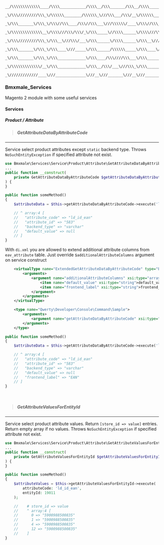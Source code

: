 ```
__/\\\\\\\\\\\\\____/\\\\____________/\\\\__/\\\_______/\\\__/\\\\____________/\\\\_____/\\\\\\\\\_____/\\\______________/\\\\\\\\\\\\\\\_        
 _\/\\\/////////\\\_\/\\\\\\________/\\\\\\_\///\\\___/\\\/__\/\\\\\\________/\\\\\\___/\\\\\\\\\\\\\__\/\\\_____________\/\\\///////////__       
  _\/\\\_______\/\\\_\/\\\//\\\____/\\\//\\\___\///\\\\\\/____\/\\\//\\\____/\\\//\\\__/\\\/////////\\\_\/\\\_____________\/\\\_____________      
   _\/\\\\\\\\\\\\\\__\/\\\\///\\\/\\\/_\/\\\_____\//\\\\______\/\\\\///\\\/\\\/_\/\\\_\/\\\_______\/\\\_\/\\\_____________\/\\\\\\\\\\\_____     
    _\/\\\/////////\\\_\/\\\__\///\\\/___\/\\\______\/\\\\______\/\\\__\///\\\/___\/\\\_\/\\\\\\\\\\\\\\\_\/\\\_____________\/\\\///////______    
     _\/\\\_______\/\\\_\/\\\____\///_____\/\\\______/\\\\\\_____\/\\\____\///_____\/\\\_\/\\\/////////\\\_\/\\\_____________\/\\\_____________   
      _\/\\\_______\/\\\_\/\\\_____________\/\\\____/\\\////\\\___\/\\\_____________\/\\\_\/\\\_______\/\\\_\/\\\_____________\/\\\_____________  
       _\/\\\\\\\\\\\\\/__\/\\\_____________\/\\\__/\\\/___\///\\\_\/\\\_____________\/\\\_\/\\\_______\/\\\_\/\\\\\\\\\\\\\\\_\/\\\\\\\\\\\\\\\_ 
        _\/////////////____\///______________\///__\///_______\///__\///______________\///__\///________\///__\///////////////__\///////////////__
```

### Bmxmale_Services

Magento 2 module with some useful services

#### Services

##### Product / Attribute

> ##### GetAttributeDataByAttributeCode

---

Service select product attributes except `static` backend type. Throws `NoSuchEntityException` if specified attribute not exist.

```php
use Bmxmale\Services\Service\Product\Attribute\GetAttributeDataByAttributeCode;
...
public function __construct(
    private GetAttributeDataByAttributeCode $getAttributeDataByAttributeCode,
) {
}

public function someMethod()
{
    $attributeData = $this->getAttributeDataByAttributeCode->execute('ld_id_ean');

    // ^ array:4 [
    //   "attribute_code" => "ld_id_ean"
    //   "attribute_id" => "583"
    //   "backend_type" => "varchar"
    //   "default_value" => null
    // ]
}
```

 With `di.xml` you are allowed to extend additional attribute columns from `eav_attribute` table. Just override `$additionalAttributeColumns` argument on service construct

```xml
    <virtualType name="ExtendedGetAttributeDataByAttributeCode" type="Bmxmale\Services\Service\Product\Attribute\GetAttributeDataByAttributeCode">
        <arguments>
            <argument name="additionalAttributeColumns" xsi:type="array">
                <item name="default_value" xsi:type="string">default_value</item>
                <item name="frontend_label" xsi:type="string">frontend_label</item>
            </argument>
        </arguments>
    </virtualType>

    <type name="Qwerty\Developer\Console\Command\Sample">
        <arguments>
            <argument name="getAttributeDataByAttributeCode" xsi:type="object">ExtendedGetAttributeDataByAttributeCode</argument>
        </arguments>
    </type>
```
```php
public function someMethod()
{
    $attributeData = $this->getAttributeDataByAttributeCode->execute('ld_id_ean');

    // ^ array:4 [
    //   "attribute_code" => "ld_id_ean"
    //   "attribute_id" => "583"
    //   "backend_type" => "varchar"
    //   "default_value" => null
    //   "frontend_label" => "EAN"
    // ]
}
```

<br />


> ##### GetAttributeValuesForEntityId

---

Service select product attribute values. Return `[store_id => value]` entries. Return empty array if no values.
Throws `NoSuchEntityException` if specified attribute not exist.

```php
use Bmxmale\Services\Service\Product\Attribute\GetAttributeValuesForEntityId;
...
public function __construct(
    private GetAttributeValuesForEntityId $getAttributeValuesForEntityId,
) {
}

public function someMethod()
{
    $attributeValues = $this->getAttributeValuesForEntityId->execute(
        attributeCode: 'ld_id_ean',
        entityId: 19011
    );

    //    # store_id => value     
    //    ^ array:4 [
    //      0 => "5900988500835"
    //      1 => "5900988500835"
    //      4 => "5900988500835"
    //      12 => "5900988500835"
    //    ]
}
```
